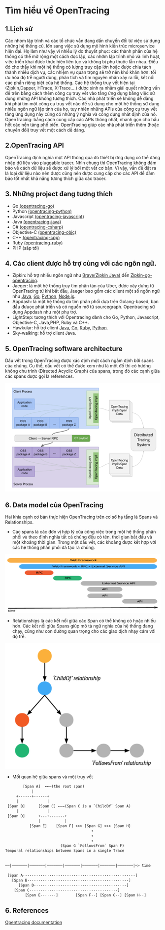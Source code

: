 # Tìm hiểu về OpenTracing

## 1.Lịch sử
Các nhóm lập trình và các tổ chức vẫn đang dần chuyển đổi từ việc sử dụng những hệ thống cũ, lớn sang việc sử dụng mô hình kiến trúc microservice hiện đại. Họ làm như vậy vì nhiều lý do thuyết phục: các thành phần của hệ thống có thể mở rộng một cách đọc lập, các nhớm lập trình nhỏ và linh hoạt, việc triển khai được thực hiện liên tục và không bị phụ thuộc lẫn nhau.
Điều đó cho thấy khi một hệ thống có lượng truy cập lớn hoặc được chia tách thành nhiều dịch vụ, các nhiệm vụ quan trọng sẽ trở nên khó khăn hơn: tối ưu hóa độ trễ người dùng, phân tích và tìm nguyên nhân xảy ra lỗi, kết nối các phần riêng biệt của hệ thống.
Các hệ thống truy vết hiện tại (Zipkin,Dapper, HTrace, X-Trace….) được sinh ra nhằm giải quyết những vấn đề trên bằng cách thêm công cụ truy vết vào tầng ứng dụng bằng việc sử dụng những API không tương thích. Các nhà phát triển sẽ không dễ dàng khi phải tìm một công cụ truy vết nào để sử dụng cho một hệ thống sử dụng nhiều ngôn ngữ lập tình của họ, tuy nhiên những APIs của công cụ truy vết tầng ứng dụng này cũng có những ý nghĩa và công dụng nhất định của nó.
OpenTracing: bằng cách cung cấp các APIs thông nhất, nhanh gọn cho hầu hết các nền tảng phổ biến. OpenTracing giúp các nhà phát triển thêm (hoặc chuyển đổi) truy vết một cách dễ dàng.

## 2.OpenTracing API
OpenTracing định nghĩa một API thông qua đó thiết bị ứng dụng có thể đăng nhập  dữ liệu vào pluggable tracer. Nhìn chung thì OpenTracing không đảm bảo về cách dữ liệu sẽ được xử lý bởi một vết cơ bản. Vì vậy, vấn đề đặt ra là loại dữ liệu nào nên được cũng nên được cung cấp cho các API để đảm bảo tốt nhất khả năng tương thích giữa các tracer.

## 3. Những project đang tương thích
-	Go [(opentracing-go)]( https://github.com/opentracing/opentracing-go)
-	Python [(opentracing-python)]( https://github.com/opentracing/opentracing-python)
-	Javascript [(opentracing-javascript)]( https://github.com/opentracing/opentracing-javascript)
-	Java [(opentracing-java)]( https://github.com/opentracing/opentracing-java)
-	C# [(opentracing-csharp)](https://github.com/opentracing/opentracing-csharp)
-	Objective-C [(opentracing-objc)]( https://github.com/opentracing/opentracing-objc)
-	C++ [(opentracing-cpp)](https://github.com/opentracing/opentracing-cpp)
-	Ruby [(opentracing-ruby)]( https://github.com/opentracing/opentracing-ruby)
-	PHP (sắp tới)
## 4. Các client được hỗ trợ cùng với các ngôn ngữ.
* Zipkin: hỗ trợ nhiều ngôn ngữ như [Brave(Zipkin Java)]( https://github.com/openzipkin/brave-opentracing) đến [Zipkin-go-opentracing]( https://github.com/openzipkin/zipkin-go-opentracing).
* Jaeger: là một hệ thống truy tìm phân tán của Uber, được xây dựng từ OpenTracing từ khi bắt đầu, Jaeger bao gồm các client một số ngôn ngữ như [Java]( https://github.com/uber/jaeger-client-java), [Go]( https://github.com/uber/jaeger-client-go), [Python]( https://github.com/uber/jaeger-client-python), [Node.js]( https://github.com/uber/jaeger-client-node).
* Appdash: là một hệ thống do tìm phân phối dựa trên Golang-based, ban đầu đưuọc phát triển và có nguồn mở từ sourcegraph. Opentracing sử dụng Appdash như một phụ trợ.
* LightStep: tương thích với Opentracing dành cho Go, Python, Javascript, Objective-C, Java,PHP, Ruby và C++.
* Hawkular:  hỗ trợ client [Java](https://github.com/hawkular/hawkular-client-java), [Go](https://github.com/hawkular/hawkular-client-go), [Ruby](https://github.com/hawkular/hawkular-client-ruby), [Python](https://github.com/hawkular/hawkular-client-python).
* Sky-walking: hỗ trợ client Java.
## 5. OpenTracing software architecture
Dấu vết trong OpenTracing được xác định một cách ngầm định bởi spans của chúng. Cụ thể, dấu vết có thể được xem như là một đồ thị có hướng không chu trình (Directed Acyclic Graph) của spans, trong đó các cạnh giữa các spans được gọi là references.

![software architecture](software_architecture.png)
## 6. Data model của OpenTracing
Hai khía cạnh cơ bản thực hiện OpenTracing trên cơ sở hạ tầng là Spans và Relationships.
* Các spans là các đơn vị hợp lý của công việc trong một hệ thống phân phối và theo định nghĩa tất cả chúng đều có tên, thời gian bắt đầu và một khoảng thời gian. Trong một dấu vết, các khoảng được kết hợp với các hệ thống phân phối đã tạo ra chúng.

![span](span.png)
* Relationships là các kết nối giữa các Span có thể không có hoặc nhiều hơn. Các kết nối giữa Spans giúp mô tả ngữ nghĩa của hệ thống đang chạy, cũng như con đường quan trọng cho các giao dịch nhạy cảm với độ trễ.

![relationship](relationship.png)
* Mối quan hệ giữa spans và một truy vết
```
        [Span A]  ←←←(the root span)
            |
     +------+------+
     |             |
 [Span B]      [Span C] ←←←(Span C is a `ChildOf` Span A)
     |             |
 [Span D]      +---+-------+
               |           |
           [Span E]    [Span F] >>> [Span G] >>> [Span H]
                                       ↑
                                       ↑
                                       ↑
                         (Span G `FollowsFrom` Span F)
Temporal relationships between Spans in a single Trace


––|–––––––|–––––––|–––––––|–––––––|–––––––|–––––––|–––––––|–> time

 [Span A···················································]
   [Span B··············································]
      [Span D··········································]
    [Span C········································]
         [Span E·······]        [Span F··] [Span G··] [Span H··]
```
## 6. References
[Opentracing documentation](http://opentracing.io/documentation/)